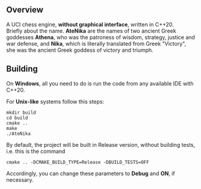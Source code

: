 ## Overview
A UCI chess engine, **without graphical interface**, written in C++20.  
Briefly about the name. **AteNika** are the names of two ancient Greek goddesses **Athena**, who was the patroness of wisdom, strategy, justice and war defense, and **Nika**, which is literally translated from Greek "Victory", she was the ancient Greek goddess of victory and triumph.

## Building
On **Windows**, all you need to do is run the code from any available IDE with C++20.

For **Unix-like** systems follow this steps:  
```
mkdir build
cd build
cmake ..
make
./AteNika
```  
By default, the project will be built in Release version, without building tests, i.e. this is the command
```
cmake .. -DCMAKE_BUILD_TYPE=Release -DBUILD_TESTS=OFF
```
Accordingly, you can change these parameters to **Debug** and **ON**, if necessary.
